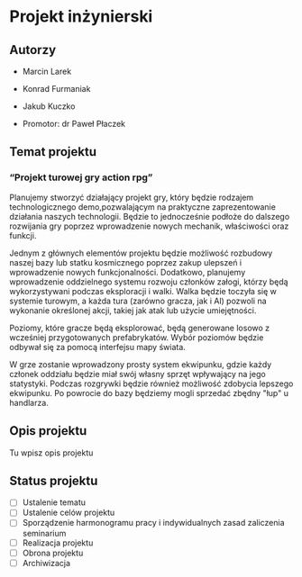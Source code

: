 # Projekt inżynierski

## Autorzy

- Marcin Larek
- Konrad Furmaniak
- Jakub Kuczko

- Promotor: dr Paweł Płaczek

## Temat projektu

### “Projekt turowej gry action rpg”
Planujemy stworzyć działający projekt gry, który będzie rodzajem
technologicznego demo,pozwalającym na praktyczne zaprezentowanie działania
naszych technologii. Będzie to jednocześnie podłoże do dalszego rozwijania gry
poprzez wprowadzenie nowych mechanik,
właściwości oraz funkcji.  

Jednym z głównych elementów projektu będzie możliwość rozbudowy naszej
bazy lub statku kosmicznego poprzez zakup ulepszeń i wprowadzenie nowych
funkcjonalności. Dodatkowo, planujemy wprowadzenie oddzielnego systemu rozwoju
członków załogi, którzy będą wykorzystywani podczas eksploracji i walki. Walka
będzie toczyła się w systemie turowym, a każda tura (zarówno gracza, jak i Al)
pozwoli na wykonanie określonej akcji, takiej jak atak lub użycie umiejętności.  

Poziomy, które gracze będą eksplorować, będą generowane losowo z
wcześniej przygotowanych prefabrykatów. Wybór poziomów będzie odbywał się za
pomocą interfejsu mapy świata.  

W grze zostanie wprowadzony prosty system ekwipunku, gdzie każdy członek
oddziału będzie miał swój własny sprzęt wpływający na jego statystyki. Podczas
rozgrywki będzie również możliwość zdobycia lepszego ekwipunku. Po powrocie do
bazy będziemy mogli sprzedać zbędny "łup" u handlarza.  

## Opis projektu

Tu wpisz opis projektu

## Status projektu

- [ ] Ustalenie tematu
- [ ] Ustalenie celów projektu
- [ ] Sporządzenie harmonogramu pracy i indywidualnych zasad zaliczenia seminarium
- [ ] Realizacja projektu
- [ ] Obrona projektu
- [ ] Archiwizacja
